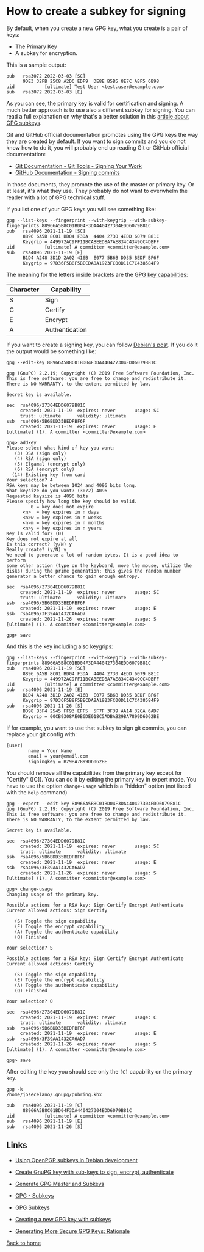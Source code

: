 # How to create a subkey for signing

By default, when you create a new GPG key, what you create is a pair of keys:

- The Primary Key
- A subkey for encryption.

This is a sample output:

```text
pub   rsa3072 2022-03-03 [SC]
      9DE3 32FB 25C8 A2D6 EDF9  DE8E B5B5 8E7C A8F5 6B98
uid           [ultimate] Test User <test.user@example.com>
sub   rsa3072 2022-03-03 [E]
```

As you can see, the primary key is valid for certification and signing. A much better approach is to use also a different subkey for signing. You can read a full explanation on why that's a better solution in this [article about GPG subkeys](https://wiki.debian.org/Subkeys).

Git and GitHub official documentation promotes using the GPG keys the way they are created by default. If you want to sign commits and you do not know how to do it, you will probably end up reading Git or GitHub official documentation:

- [Git Documentation - Git Tools - Signing Your Work](https://git-scm.com/book/en/v2/Git-Tools-Signing-Your-Work)
- [GitHub Documentation - Signing commits](https://docs.github.com/en/authentication/managing-commit-signature-verification/signing-commits)

In those documents, they promote the use of the master or primary key. Or at least, it's what they use. They probably do not want to overwhelm the reader with a lot of GPG technical stuff.

If you list one of your GPG keys you will see something like:

```text
gpg --list-keys --fingerprint --with-keygrip --with-subkey-fingerprints 88966A5B8C01BD04F3DA440427304EDD6079B81C
pub   rsa4096 2021-11-19 [SC]
      8896 6A5B 8C01 BD04 F3DA  4404 2730 4EDD 6079 B81C
      Keygrip = 449972AC9FF11BCABEED8A7AE834C4349CC4DBFF
uid           [ultimate] A committer <committer@example.com>
sub   rsa4096 2021-11-19 [E]
      B1D4 A248 3D1D 2A02 416B  E077 5B6B DD35 BEDF BF6F
      Keygrip = 97D36F5B8F5BECDA8A1923FC00D11C7C438584F9
```

The meaning for the letters inside brackets are the [GPG key capabilities](https://github.com/gpg/gnupg/blob/master/doc/DETAILS#field-12---key-capabilities):

| Character | Capability     |
|-----------|----------------|
| S         | Sign           |
| C         | Certify        |
| E         | Encrypt        |
| A         | Authentication |

If you want to create a signing key, you can follow [Debian's post](https://wiki.debian.org/Subkeys). If you do it the output would be something like:

```text
gpg --edit-key 88966A5B8C01BD04F3DA440427304EDD6079B81C

gpg (GnuPG) 2.2.19; Copyright (C) 2019 Free Software Foundation, Inc.
This is free software: you are free to change and redistribute it.
There is NO WARRANTY, to the extent permitted by law.

Secret key is available.

sec  rsa4096/27304EDD6079B81C
     created: 2021-11-19  expires: never       usage: SC  
     trust: ultimate      validity: ultimate
ssb  rsa4096/5B6BDD35BEDFBF6F
     created: 2021-11-19  expires: never       usage: E   
[ultimate] (1). A committer <committer@example.com>

gpg> addkey
Please select what kind of key you want:
   (3) DSA (sign only)
   (4) RSA (sign only)
   (5) Elgamal (encrypt only)
   (6) RSA (encrypt only)
  (14) Existing key from card
Your selection? 4
RSA keys may be between 1024 and 4096 bits long.
What keysize do you want? (3072) 4096
Requested keysize is 4096 bits
Please specify how long the key should be valid.
         0 = key does not expire
      <n>  = key expires in n days
      <n>w = key expires in n weeks
      <n>m = key expires in n months
      <n>y = key expires in n years
Key is valid for? (0) 
Key does not expire at all
Is this correct? (y/N) y
Really create? (y/N) y
We need to generate a lot of random bytes. It is a good idea to perform
some other action (type on the keyboard, move the mouse, utilize the
disks) during the prime generation; this gives the random number
generator a better chance to gain enough entropy.

sec  rsa4096/27304EDD6079B81C
     created: 2021-11-19  expires: never       usage: SC  
     trust: ultimate      validity: ultimate
ssb  rsa4096/5B6BDD35BEDFBF6F
     created: 2021-11-19  expires: never       usage: E   
ssb  rsa4096/3F39AA1432CA6AD7
     created: 2021-11-26  expires: never       usage: S   
[ultimate] (1). A committer <committer@example.com>

gpg> save
```

And this is the key including also keygrips:

```text
gpg --list-keys --fingerprint --with-keygrip --with-subkey-fingerprints 88966A5B8C01BD04F3DA440427304EDD6079B81C
pub   rsa4096 2021-11-19 [SC]
      8896 6A5B 8C01 BD04 F3DA  4404 2730 4EDD 6079 B81C
      Keygrip = 449972AC9FF11BCABEED8A7AE834C4349CC4DBFF
uid           [ultimate] A committer <committer@example.com>
sub   rsa4096 2021-11-19 [E]
      B1D4 A248 3D1D 2A02 416B  E077 5B6B DD35 BEDF BF6F
      Keygrip = 97D36F5B8F5BECDA8A1923FC00D11C7C438584F9
sub   rsa4096 2021-11-26 [S]
      BD98 B3F4 2545 FF93 EFF5  5F7F 3F39 AA14 32CA 6AD7
      Keygrip = 00CB9308AE0B6DE018C5ADBAB29BA7899D6062BE
```

If for example, you want to use that subkey to sign git commits, you can replace your git config with:

```text
[user]
        name = Your Name
        email = your@email.com
        signingkey = B29BA7899D6062BE
```

You should remove all the capabilities from the primary key except for "Certify" ([C]). You can do it by editing the primary key in expert mode. You have to use the option `change-usage` which is a "hidden" option (not listed with the `help` command)

```shell
gpg --expert --edit-key 88966A5B8C01BD04F3DA440427304EDD6079B81C
gpg (GnuPG) 2.2.19; Copyright (C) 2019 Free Software Foundation, Inc.
This is free software: you are free to change and redistribute it.
There is NO WARRANTY, to the extent permitted by law.

Secret key is available.

sec  rsa4096/27304EDD6079B81C
     created: 2021-11-19  expires: never       usage: SC  
     trust: ultimate      validity: ultimate
ssb  rsa4096/5B6BDD35BEDFBF6F
     created: 2021-11-19  expires: never       usage: E   
ssb  rsa4096/3F39AA1432CA6AD7
     created: 2021-11-26  expires: never       usage: S   
[ultimate] (1). A committer <committer@example.com>

gpg> change-usage
Changing usage of the primary key.

Possible actions for a RSA key: Sign Certify Encrypt Authenticate 
Current allowed actions: Sign Certify 

   (S) Toggle the sign capability
   (E) Toggle the encrypt capability
   (A) Toggle the authenticate capability
   (Q) Finished

Your selection? S

Possible actions for a RSA key: Sign Certify Encrypt Authenticate 
Current allowed actions: Certify 

   (S) Toggle the sign capability
   (E) Toggle the encrypt capability
   (A) Toggle the authenticate capability
   (Q) Finished

Your selection? Q

sec  rsa4096/27304EDD6079B81C
     created: 2021-11-19  expires: never       usage: C   
     trust: ultimate      validity: ultimate
ssb  rsa4096/5B6BDD35BEDFBF6F
     created: 2021-11-19  expires: never       usage: E   
ssb  rsa4096/3F39AA1432CA6AD7
     created: 2021-11-26  expires: never       usage: S   
[ultimate] (1). A committer <committer@example.com>

gpg> save
```

After editing the key you should see only the `[C]` capability on the primary key.

```shell
gpg -k
/home/josecelano/.gnupg/pubring.kbx
-----------------------------------
pub   rsa4096 2021-11-19 [C]
      88966A5B8C01BD04F3DA440427304EDD6079B81C
uid           [ultimate] A committer <committer@example.com>
sub   rsa4096 2021-11-19 [E]
sub   rsa4096 2021-11-26 [S]
```

## Links

- [Using OpenPGP subkeys in Debian development](https://wiki.debian.org/Subkeys)

- [Create GnuPG key with sub-keys to sign, encrypt, authenticate](https://blog.tinned-software.net/create-gnupg-key-with-sub-keys-to-sign-encrypt-authenticate/)
- [Generate GPG Master and Subkeys](https://blog.programster.org/generating-gpg-master-and-subkeys)
- [GPG - Subkeys](https://blog.programster.org/gpg-subkeys)
- [GPG Subkeys](https://oguya.ch/posts/2016-04-01-gpg-subkeys/)
- [Creating a new GPG key with subkeys](https://www.void.gr/kargig/blog/2013/12/02/creating-a-new-gpg-key-with-subkeys/)
- [Generating More Secure GPG Keys: Rationale](https://spin.atomicobject.com/2013/10/23/secure-gpg-keys/)

[Back to home](./index.md)
